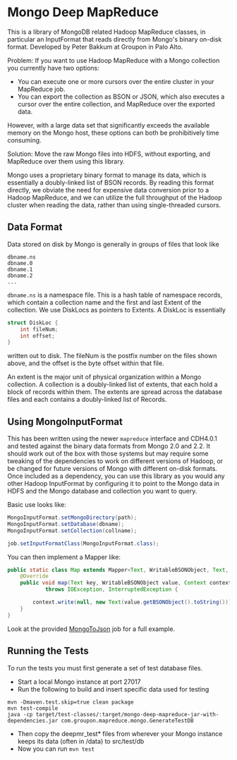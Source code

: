 Mongo Deep MapReduce
====================

This is a library of MongoDB related Hadoop MapReduce classes, in particular an InputFormat that reads directly
from Mongo's binary on-disk format. Developed by Peter Bakkum at Groupon in Palo Alto.

Problem: If you want to use Hadoop MapReduce with a Mongo collection you currently have two options:
- You can execute one or more cursors over the entire cluster in your MapReduce job.
- You can export the collection as BSON or JSON, which also executes a cursor over the entire collection,
and MapReduce over the exported data.

However, with a large data set that significantly exceeds the available memory on the Mongo host, these options
can both be prohibitively time consuming.

Solution: Move the raw Mongo files into HDFS, without exporting, and MapReduce over them using this library.

Mongo uses a proprietary binary format to manage its data, which is essentially a doubly-linked list of BSON records.
By reading this format directly, we obviate the need for expensive data conversion prior to a Hadoop MapReduce,
and we can utilize the full throughput of the Hadoop cluster when reading the data, rather than using single-threaded
cursors.

Data Format
-----------

Data stored on disk by Mongo is generally in groups of files that look like

```
dbname.ns
dbname.0
dbname.1
dbname.2
...
```

`dbname.ns` is a namespace file. This is a hash table of namespace records, which contain a collection name and
the first and last Extent of the collection. We use DiskLocs as pointers to Extents. A DiskLoc is essentially

```C
struct DiskLoc {
    int fileNum;
    int offset;
}
```

written out to disk. The fileNum is the postfix number on the files shown above, and the offset is the byte offset
within that file.

An extent is the major unit of physical organization within a Mongo collection. A collection is a doubly-linked list
of extents, that each hold a block of records within them. The extents are spread across the database files and
each contains a doubly-linked list of Records.

Using MongoInputFormat
----------------------

This has been written using the newer `mapreduce` interface and CDH4.0.1 and tested against the binary data formats
from Mongo 2.0 and 2.2. It should work out of the box with those
systems but may require some tweaking of the dependencies to work on different versions of Hadoop, or be changed
for future versions of Mongo with different on-disk formats. Once included as a
dependency, you can use this library as you would any other Hadoop InputFormat by configuring it to point to
the Mongo data in HDFS and the Mongo database and collection you want to query.

Basic use looks like:

```Java
MongoInputFormat.setMongoDirectory(path);
MongoInputFormat.setDatabase(dbname);
MongoInputFormat.setCollection(collname);

job.setInputFormatClass(MongoInputFormat.class);
```

You can then implement a Mapper like:

```Java
public static class Map extends Mapper<Text, WritableBSONObject, Text, Text> {
    @Override
    public void map(Text key, WritableBSONObject value, Context context)
            throws IOException, InterruptedException {

        context.write(null, new Text(value.getBSONObject().toString()));
    }
}
```

Look at the provided [MongoToJson](src/main/java/com/groupon/mapreduce/mongo/MongoToJson.java) job for a full example.

Running the Tests
-----------------

To run the tests you must first generate a set of test database files.

- Start a local Mongo instance at port 27017
- Run the following to build and insert specific data used for testing

```
mvn -Dmaven.test.skip=true clean package
mvn test-compile
java -cp target/test-classes/:target/mongo-deep-mapreduce-jar-with-dependencies.jar com.groupon.mapreduce.mongo.GenerateTestDB
```

- Then copy the deepmr_test* files from wherever your Mongo instance keeps its data (often in /data) to src/test/db
- Now you can run `mvn test`
